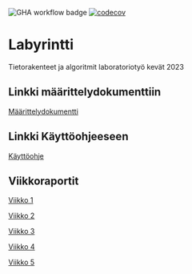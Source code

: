 ![GHA workflow badge](https://github.com/lottatan/labyrintti/workflows/CI/badge.svg)
[![codecov](https://codecov.io/gh/lottatan/labyrintti/branch/main/graph/badge.svg?token=46d660dc-c149-4030-b256-45fdf41a7a91)](https://codecov.io/gh/lottatan/labyrintti)

# Labyrintti

Tietorakenteet ja algoritmit laboratoriotyö kevät 2023

## Linkki määrittelydokumenttiin

[Määrittelydokumentti](https://github.com/lottatan/labyrintti/blob/main/dokumentaatio/maarittelydokumentti.md)


## Linkki Käyttöohjeeseen

[Käyttöohje](https://github.com/lottatan/labyrintti/blob/main/dokumentaatio/kaytto_ohje.md)


## Viikkoraportit

[Viikko 1](https://github.com/lottatan/labyrintti/blob/main/dokumentaatio/viikkoraportti1.md)

[Viikko 2](https://github.com/lottatan/labyrintti/blob/main/dokumentaatio/viikkoraportti2.md)

[Viikko 3](https://github.com/lottatan/labyrintti/blob/main/dokumentaatio/viikkoraportti3.md)

[Viikko 4](https://github.com/lottatan/labyrintti/blob/main/dokumentaatio/viikkoraportti4.md)

[Viikko 5](https://github.com/lottatan/labyrintti/blob/main/dokumentaatio/viikkoraportti5.md)

